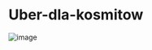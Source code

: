 # Uber-dla-kosmitow

![image](https://github.com/user-attachments/assets/fa79cd4b-e83e-4a9e-ae8c-4bfd40ccfc8d)
